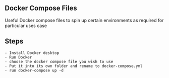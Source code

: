 ## Docker Compose Files

Useful Docker compose files to spin up certain environments as required for particular uses case

## Steps

    - Install Docker desktop 
    - Run Docker
    - choose the docker compose file you wish to use 
    - Put it into its own folder and rename to docker-compose.yml
    - run docker-compose up -d